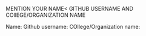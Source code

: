 MENTION YOUR NAME< GITHUB USERNAME AND COllEGE/ORGANIZATION NAME

Name:
Github username:
COllege/Organization name:


